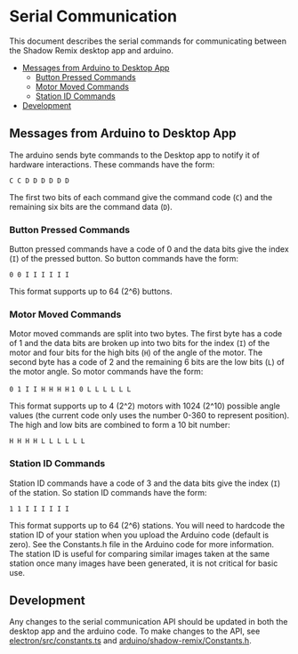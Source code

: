 # Serial Communication

This document describes the serial commands for communicating between the Shadow Remix desktop app and arduino.

- [Messages from Arduino to Desktop App](#messages-from-arduino-to-desktop-app)
  - [Button Pressed Commands](#button-pressed-commands)
  - [Motor Moved Commands](#motor-moved-commands)
  - [Station ID Commands](#station-id-commands)
- [Development](Development)


## Messages from Arduino to Desktop App

The arduino sends byte commands to the Desktop app to notify it of hardware interactions.  These commands have the form:

`C C D D D D D D`

The first two bits of each command give the command code (`C`) and the remaining six bits are the command data (`D`).


### Button Pressed Commands

Button pressed commands have a code of 0 and the data bits give the index (`I`) of the pressed button.  So button commands have the form:

`0 0 I I I I I I`

This format supports up to 64 (2^6) buttons.


### Motor Moved Commands

Motor moved commands are split into two bytes.  The first byte has a code of 1 and the data bits are broken up into two bits for the index (`I`) of the motor and four bits for the high bits (`H`) of the angle of the motor.  The second byte has a code of 2 and the remaining 6 bits are the low bits (`L`) of the motor angle.  So motor commands have the form:

`0 1 I I H H H H`     `1 0 L L L L L L`

This format supports up to 4 (2^2) motors with 1024 (2^10) possible angle values (the current code only uses the number 0-360 to represent position).  The high and low bits are combined to form a 10 bit number:

`H H H H L L L L L L`

### Station ID Commands

Station ID commands have a code of 3 and the data bits give the index (`I`) of the station.  So station ID commands have the form:

`1 1 I I I I I I`

This format supports up to 64 (2^6) stations.  You will need to hardcode the station ID of your station when you upload the Arduino code (default is zero).  See the Constants.h file in the Arduino code for more information.  The station ID is useful for comparing similar images taken at the same station once many images have been generated, it is not critical for basic use.


## Development

Any changes to the serial communication API should be updated in both the desktop app and the arduino code.  To make changes to the API, see [electron/src/constants.ts](../electron/src/constants.ts) and [arduino/shadow-remix/Constants.h](../arduino/shadow-remix/Constants.h).
